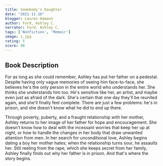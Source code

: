 ```yaml
---
title: Somebody's Daughter
date: "2021-11-16"
blogger: Lauren Hamann
author: Ford, Ashley C.
narrator: Ford, Ashley C.
tags: ['Nonfiction', 'Memoir']
image: 1.jpg
rating: 5
score: 90
---
```



## Book Description

For as long as she could remember, Ashley has put her father on a pedestal. Despite having only vague memories of seeing him face-to-face, she believes he's the only person in the entire world who understands her. She thinks she understands him too. He's sensitive like her, an artist, and maybe even just as afraid of the dark. She's certain that one day they'll be reunited again, and she'll finally feel complete. There are just a few problems: he's in prison, and she doesn't know what he did to end up there.

Through poverty, puberty, and a fraught relationship with her mother, Ashley returns to her image of her father for hope and encouragement. She doesn't know how to deal with the incessant worries that keep her up at night, or how to handle the changes in her body that draw unwanted attention from men. In her search for unconditional love, Ashley begins dating a boy her mother hates; when the relationship turns sour, he assaults her. Still reeling from the rape, which she keeps secret from her family, Ashley finally finds out why her father is in prison. And that's where the story begins.